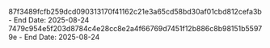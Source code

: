 87f3489fcfb259dcd090313170f41162c21e3a65cd58bd30af01cbd812cefa3b - End Date: 2025-08-24
7479c954e5f203d8784c4e28cc8e2a4f66769d7451f12b886c8b98151b55979e - End Date: 2025-08-24
